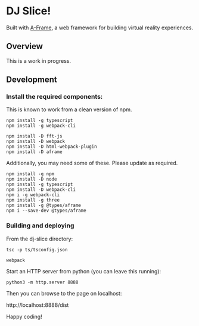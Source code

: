 # DJ Slice!
Built with [A-Frame](https://aframe.io), a web framework for building virtual reality experiences.

## Overview

This is a work in progress.

## Development

### Install the required components:

This is known to work from a clean version of npm.

```
npm install -g typescript
npm install -g webpack-cli

npm install -D fft-js
npm install -D webpack
npm install -D html-webpack-plugin
npm install -D aframe
```


Additionally, you may need some of these.  Please update as required.

```
npm install -g npm
npm install -D node
npm install -g typescript
npm install -D webpack-cli
npm i -g webpack-cli
npm install -g three
npm install -g @types/aframe
npm i --save-dev @types/aframe
```

### Building and deploying

From the dj-slice directory:

```
tsc -p ts/tsconfig.json

webpack
```

Start an HTTP server from python (you can leave this running):

```
python3 -m http.server 8888
```

Then you can browse to the page on localhost:

http://localhost:8888/dist

Happy coding!